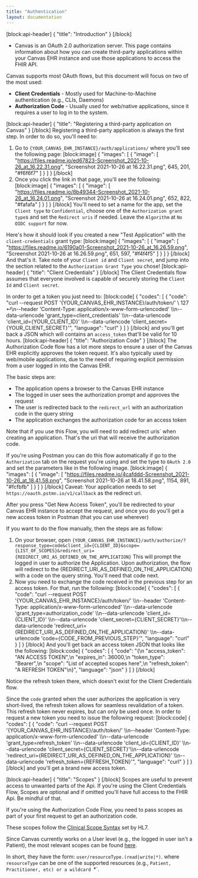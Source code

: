 ```yaml
---
title: "Authentication"
layout: documentation
---
```

[block:api-header]
{
  "title": "Introduction"
}
[/block]
* Canvas is an OAuth 2.0 authorization server.
This page contains information about how you can create third-party applications within your Canvas EHR instance and use those applications to access the FHIR API.

Canvas supports most OAuth flows, but this document will focus on two of the most used:
* **Client Credentials** - Mostly used for Machine-to-Machine authentication (e.g., CLIs, Daemons)
* **Authorization Code** - Usually used for web/native applications, since it requires a user to log in to the system.

[block:api-header]
{
  "title": "Registering a third-party application on Canvas"
}
[/block]
Registering a third-party application is always the first step.
In order to do so, you'll need to:
1. Go to `{YOUR_CANVAS_EHR_INSTANCE}/auth/applications/` where you'll see the following page:
[block:image]
{
  "images": [
    {
      "image": [
        "https://files.readme.io/ed67823-Screenshot_2021-10-26_at_16.22.31.png",
        "Screenshot 2021-10-26 at 16.22.31.png",
        645,
        201,
        "#f6f6f7"
      ]
    }
  ]
}
[/block]
2. Once you click the link in that page, you'll see the following:
[block:image]
{
  "images": [
    {
      "image": [
        "https://files.readme.io/8b49344-Screenshot_2021-10-26_at_16.24.01.png",
        "Screenshot 2021-10-26 at 16.24.01.png",
        652,
        822,
        "#fafafa"
      ]
    }
  ]
}
[/block]
You'll need to set a name for the app, set the `Client type` to `Confidential`, choose one of the `Authorization grant type`s and set the `Redirect uris` if needed. Leave the `Algorithm` at `No OIDC support` for now.

Here's how it should look if you created a new "Test Application" with the `client-credentials` grant type:
[block:image]
{
  "images": [
    {
      "image": [
        "https://files.readme.io/6190a01-Screenshot_2021-10-26_at_16.26.59.png",
        "Screenshot 2021-10-26 at 16.26.59.png",
        651,
        597,
        "#f4f4f5"
      ]
    }
  ]
}
[/block]
And that's it. Take note of your `Client id` and `Client secret`, and jump into the section related to the `Authorization Grant Type` you chose!
[block:api-header]
{
  "title": "Client Credentials"
}
[/block]
The Client Credentials flow assumes that everyone involved is capable of securely storing the `Client Id` and `Client secret`. 

In order to get a token you just need to:
[block:code]
{
  "codes": [
    {
      "code": "curl --request POST '{YOUR_CANVAS_EHR_INSTANCE}/auth/token/' \\                                          127 ↵\n--header 'Content-Type: application/x-www-form-urlencoded' \\\n--data-urlencode 'grant_type=client_credentials' \\\n--data-urlencode 'client_id={YOUR_CLIENT_ID}' \\\n--data-urlencode 'client_secret={YOUR_CLIENT_SECRET}'",
      "language": "curl"
    }
  ]
}
[/block]
and you'll get back a JSON which will contains an `access_token` that'll be valid for 10 hours.
[block:api-header]
{
  "title": "Authorization Code"
}
[/block]
The Authorization Code flow has a lot more steps to ensure a user of the Canvas EHR explicitly approves the token request.
It's also typically used by web/mobile applications, due to the need of requiring explicit permission from a user logged in into the Canvas EHR.

The basic steps are:
* The application opens a browser to the Canvas EHR instance
* The logged in user sees the authorization prompt and approves the request
* The user is redirected back to the `redirect_url` with an authorization code in the query string
* The application exchanges the authorization code for an access token

Note that if you use this Flow, you will need to add redirect uris` when creating an application. That's the uri that will receive the authorization code.

If you're using Postman you can do this flow automatically if go to the `Authorization` tab on the request you're using and set the type to `OAuth 2.0` and set the parameters like in the following image.
[block:image]
{
  "images": [
    {
      "image": [
        "https://files.readme.io/4cafddd-Screenshot_2021-10-26_at_18.41.58.png",
        "Screenshot 2021-10-26 at 18.41.58.png",
        1154,
        891,
        "#fcfbfb"
      ]
    }
  ]
}
[/block]
Caveat: Your application needs to set `https://oauth.pstmn.io/v1/callback` as the redirect uri.

After you press "Get New Access Token", you'll be redirected to your Canvas EHR instance to accept the request, and once you do you'll get a new access token in Postman (that you can use wherever)

If you want to do the flow manually, then the steps are as follow:
1. On your browser, open `{YOUR_CANVAS_EHR_INSTANCE}/auth/authorize/?response_type=code&client_id={CLIENT_ID}&scope={LIST_OF_SCOPES}&redirect_uri={REDIRECT_URI_AS_DEFINED_ON_THE_APPLICATION}`
This will prompt the logged in user to authorize the Application. Upon authorization, the flow will redirect to the {REDIRECT_URI_AS_DEFINED_ON_THE_APPLICATION} with a code on the query string. You'll need that code next.
2. Now you need to exchange the code received in the previous step for an access token. For that, run the following:
[block:code]
{
  "codes": [
    {
      "code": "curl --request POST '{YOUR_CANVAS_EHR_INSTANCE}/auth/token/' \\\n--header 'Content-Type: application/x-www-form-urlencoded' \\\n--data-urlencode 'grant_type=authorization_code' \\\n--data-urlencode 'client_id={CLIENT_ID}' \\\n--data-urlencode 'client_secret={CLIENT_SECRET}'\\\n--data-urlencode 'redirect_uri={REDIRECT_URI_AS_DEFINED_ON_THE_APPLICATION}' \\\n--data-urlencode 'code={CODE_FROM_PREVIOUS_STEP}'",
      "language": "curl"
    }
  ]
}
[/block]
And you'll get back an access token JSON that looks like the following:
[block:code]
{
  "codes": [
    {
      "code": "{\n  \"access_token\": \"AN ACCESS TOKEN\",\n  \"expires_in\": 36000,\n  \"token_type\": \"Bearer\",\n  \"scope\": \"List of accepted scopes here\",\n  \"refresh_token\": \"A REFRESH TOKEN\"\n}",
      "language": "json"
    }
  ]
}
[/block]

Notice the refresh token there, which doesn't exist for the Client Credentials flow. 

Since the `code` granted when the user authorizes the application is very short-lived, the refresh token allows for seamless revalidation of a token. This refresh token never expires, but can only be used once.
In order to request a new token you need to issue the following request:
[block:code]
{
  "codes": [
    {
      "code": "curl --request POST '{YOUR_CANVAS_EHR_INSTANCE}/auth/token/' \\\n--header 'Content-Type: application/x-www-form-urlencoded' \\\n--data-urlencode 'grant_type=refresh_token' \\\n--data-urlencode 'client_id={CLIENT_ID}' \\\n--data-urlencode 'client_secret={CLIENT_SECRET}'\\\n--data-urlencode 'redirect_uri={REDIRECT_URI_AS_DEFINED_ON_THE_APPLICATION}' \\\n--data-urlencode 'refresh_token={REFRESH_TOKEN}'",
      "language": "curl"
    }
  ]
}
[/block]
 and you'll get a brand new access token.

[block:api-header]
{
  "title": "Scopes"
}
[/block]
Scopes are useful to prevent access to unwanted parts of the Api. 
If you're using the Client Credentials Flow, Scopes are optional and if omitted you'll have full access to the FHIR Api. Be mindful of that.

If you're using the Authorization Code Flow, you need to pass scopes as part of your first request to get an authorization code. 

These scopes follow the [Clinical Scope Syntax](https://www.hl7.org/fhir/smart-app-launch/scopes-and-launch-context.html#clinical-scope-syntax) set by HL7. 

Since Canvas currently works on a User level (e.g., the logged in user isn't a Patient), the most relevant scopes can be found [here](https://www.hl7.org/fhir/smart-app-launch/scopes-and-launch-context.html#user-level-scopes).

In short, they have the form: `user/resourceType.(read|write|*)`.  where `resourceType` can be one of the supported resources (e.g., `Patient, Practitioner, etc) or a wildcard `*`.
